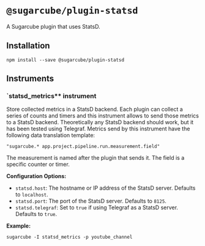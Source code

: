 # `@sugarcube/plugin-statsd`

A Sugarcube plugin that uses StatsD.

## Installation

```
npm install --save @sugarcube/plugin-statsd
```

## Instruments

### `statsd_metrics** instrument

Store collected metrics in a StatsD backend. Each plugin can collect a series of counts and timers and this instrument allows to send those metrics to a StatsD backend. Theoretically any StatsD backend should work, but it has been tested using Telegraf. Metrics send by this instrument have the following data translation template:

```
"sugarcube.* app.project.pipeline.run.measurement.field"
```

The measurement is named after the plugin that sends it. The field is a specific counter or timer.

**Configuration Options:**

- `statsd.host`: The hostname or IP address of the StatsD server. Defaults to `localhost`.
- `statsd.port`: The port of the StatsD server. Defaults to `8125`.
- `statsd.telegraf`: Set to `true` if using Telegraf as a StatsD server. Defaults to `true`.

**Example:**

```
sugarcube -I statsd_metrics -p youtube_channel
```
